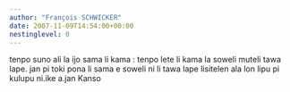 ```yaml
---
author: "François SCHWICKER"
date: 2007-11-09T14:54:00+00:00
nestinglevel: 0
---
```

tenpo suno ali la ijo sama li kama : tenpo lete li kama la soweli muteli tawa lape. jan pi toki pona li sama e soweli ni li tawa lape lisitelen ala lon lipu pi kulupu ni.ike a.jan Kanso